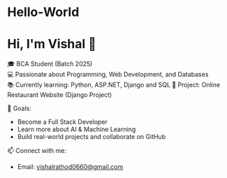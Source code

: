 # Hello-World

# Hi, I'm Vishal 👋

🎓 BCA Student (Batch 2025)  
💻 Passionate about Programming, Web Development, and Databases  
📚 Currently learning: Python, ASP.NET, Django and SQL
🚀 Project: Online Restaurant Website (Django Project)

🌱 Goals:  
- Become a Full Stack Developer  
- Learn more about AI & Machine Learning  
- Build real-world projects and collaborate on GitHub  

📫 Connect with me:  
- Email: vishalrathod0660@gmail.com
